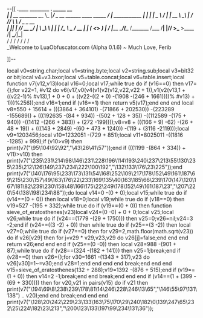 --[[
 .____                  ________ ___.    _____                           __                
 |    |    __ _______   \_____  \\_ |___/ ____\_ __  ______ ____ _____ _/  |_  ___________ 
 |    |   |  |  \__  \   /   |   \| __ \   __\  |  \/  ___// ___\\__  \\   __\/  _ \_  __ \
 |    |___|  |  // __ \_/    |    \ \_\ \  | |  |  /\___ \\  \___ / __ \|  | (  <_> )  | \/
 |_______ \____/(____  /\_______  /___  /__| |____//____  >\___  >____  /__|  \____/|__|   
         \/          \/         \/    \/                \/     \/     \/                   
          \_Welcome to LuaObfuscator.com   (Alpha 0.1.6) ~  Much Love, Ferib 

]]--

local v0=string.char;local v1=string.byte;local v2=string.sub;local v3=bit32 or bit;local v4=v3.bxor;local v5=table.concat;local v6=table.insert;local function v7(v12,v13)local v16=0;local v17;while true do if (v16==0) then v17={};for v22=1, #v12 do v6(v17,v0(v4(v1(v2(v12,v22,v22 + 1)),v1(v2(v13,1 + ((v22-1)% #v13),1 + 0 + 0 + ((v22-((2 + 0) -(1908 -(246 + 1661))))% #v13) + 1)))%256));end v16=1;end if (v16==1) then return v5(v17);end end end local v8=550 + 15614 + (((3864 + 364101) -(71866 + 202530)) -(223289 -155689)) + (((192635 -(84 + 934)) -(502 + 128 + 35)) -((112589 -(175 + 940)) -((1412 -(266 + 383)) + (272 -199))));v8=v8 + (((166 + 9) -62) -(26 + 48 + 19)) + (((143 + 2849) -(60 + 473 + 1240)) -(119 + (3116 -2119)));local v9=1203456;local v10=1232051 -(729 + 851);local v11=8025011 -((1816 -1285) + 999);if (v10>v9) then print(v7("\95\104\92\92","\43\26\41\57"));end if (((1199 -(864 + 334)) + v11)>v10) then print(v7("\235\231\214\98\146\231\228\196\114\193\240\237\213\55\130\235\235\212\126\149\237\234\222\100\192","\132\133\176\23\225"));end print(v7("\140\176\95\233\173\131\54\168\252\109\217\178\152\49\161\187\69\215\230\157\49\163\176\22\233\169\135\40\163\185\66\239\170\147\120\167\181\82\239\230\158\48\166\175\22\249\178\152\49\161\187\23","\207\220\54\138\198\234\88"));do local v14=0 -(0 + 0);local v15;while true do if (v14==(0 + 0)) then local v18=0;local v19;while true do if (v18==0) then v19=527 -(195 + 332);while true do if (v19==(0 + 0)) then function sieve_of_eratosthenes(v23)local v24=(0 -0) + 0 + 0;local v25;local v26;while true do if (v24==(1779 -(29 + 1750))) then v25=0;v26=nil;v24=3 -2;end if (v24==((3 -2) + 0)) then while true do if (v25==(3 -2)) then local v27=0;while true do if (v27==0) then for v29=2,math.floor(math.sqrt(v23)) do if v26[v29] then for j=v29 * v29,v23,v29 do v26[j]=false;end end end return v26;end end end if (v25==(0 -0)) then local v28=988 -(901 + 87);while true do if (v28==(324 -(182 + 141))) then v25=1;break;end if (v28==0) then v26={};for v30=1661 -(1343 + 317),v23 do v26[v30]=1~=v30;end v28=1;end end end end break;end end end v15=sieve_of_eratosthenes(132 + 288);v19=1392 -(876 + 515);end if (v19==(1 + 0)) then v14=2 -1;break;end end break;end end end if (v14==(1 + (399 -(69 + 330)))) then for v20,v21 in pairs(v15) do if v21 then print(v7("\194\69\8\238\239\178\81\14\246\228\246\13\65","\146\55\97\131\138")   .. v20);end end break;end end end print(v7("\128\20\242\229\23\133\163\75\170\29\240\182\0\139\247\65\232\25\224\182\23\213","\200\123\133\197\99\234\131\36"));
